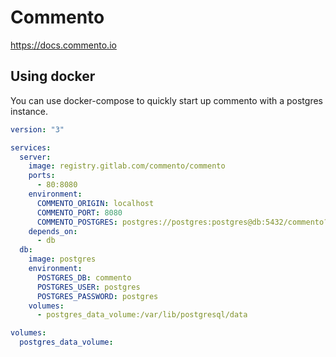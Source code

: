 # Commento

<https://docs.commento.io>

## Using docker

You can use docker-compose to quickly start up commento with a postgres instance.

```yaml
version: "3"

services:
  server:
    image: registry.gitlab.com/commento/commento
    ports:
      - 80:8080
    environment:
      COMMENTO_ORIGIN: localhost
      COMMENTO_PORT: 8080
      COMMENTO_POSTGRES: postgres://postgres:postgres@db:5432/commento?sslmode=disable
    depends_on:
      - db
  db:
    image: postgres
    environment:
      POSTGRES_DB: commento
      POSTGRES_USER: postgres
      POSTGRES_PASSWORD: postgres
    volumes:
      - postgres_data_volume:/var/lib/postgresql/data

volumes:
  postgres_data_volume:
```
